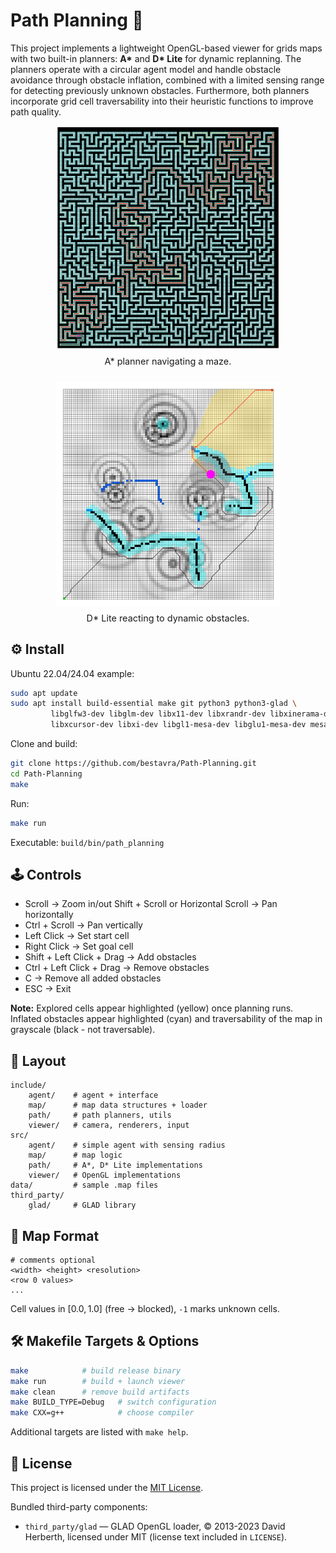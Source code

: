 # Path Planning 🧭

This project implements a lightweight OpenGL-based viewer for grids maps with two built-in planners: **A\*** and **D\* Lite** for dynamic replanning. The planners operate with a circular agent model and handle obstacle avoidance through obstacle inflation, combined with a limited sensing range for detecting previously unknown obstacles. Furthermore, both planners incorporate grid cell traversability into their heuristic functions to improve path quality.

<div align="center" style="display: flex; flex-direction: column; gap: 1.5rem; justify-content: center; align-items: center;">
	<figure style="margin: 0;">
		<img src="assets/images/a-star.png" alt="A* planner visualization" width="360" />
		<figcaption style="margin-top: 0.5rem; font-size: 0.9rem;">A* planner navigating a maze.</figcaption>
	</figure>
	<figure style="margin: 0;">
		<img src="assets/images/d-star-lite.png" alt="D* Lite planner visualization" width="360" />
		<figcaption style="margin-top: 0.5rem; font-size: 0.9rem;">D* Lite reacting to dynamic obstacles.</figcaption>
	</figure>
</div>


## ⚙️ Install

Ubuntu 22.04/24.04 example:

```bash
sudo apt update
sudo apt install build-essential make git python3 python3-glad \
		 libglfw3-dev libglm-dev libx11-dev libxrandr-dev libxinerama-dev \
		 libxcursor-dev libxi-dev libgl1-mesa-dev libglu1-mesa-dev mesa-utils
```

Clone and build:

```bash
git clone https://github.com/bestavra/Path-Planning.git
cd Path-Planning
make
```

Run:

```bash
make run
```

Executable: `build/bin/path_planning`

## 🕹️ Controls

- Scroll → Zoom in/out
  Shift + Scroll or Horizontal Scroll → Pan horizontally
- Ctrl  + Scroll → Pan vertically
- Left Click → Set start cell
- Right Click → Set goal cell
- Shift + Left Click + Drag → Add obstacles
- Ctrl + Left Click + Drag → Remove obstacles
- C → Remove all added obstacles
- ESC → Exit

**Note:** Explored cells appear highlighted (yellow) once planning runs. 
Inflated obstacles appear highlighted (cyan) and traversability of the map in grayscale
(black - not traversable).

## 📁 Layout

```
include/
	agent/	  # agent + interface
	map/      # map data structures + loader
	path/     # path planners, utils
	viewer/   # camera, renderers, input
src/
	agent/    # simple agent with sensing radius
	map/      # map logic
	path/     # A*, D* Lite implementations
	viewer/   # OpenGL implementations
data/         # sample .map files
third_party/
    glad/     # GLAD library
```

## 🧱 Map Format

```
# comments optional
<width> <height> <resolution>
<row 0 values>
...
```

Cell values in $[0.0,1.0]$ (free → blocked), `-1` marks unknown cells.

## 🛠️ Makefile Targets & Options

```bash
make            # build release binary
make run        # build + launch viewer
make clean      # remove build artifacts
make BUILD_TYPE=Debug   # switch configuration
make CXX=g++            # choose compiler
```

Additional targets are listed with `make help`.

## 📄 License

This project is licensed under the [MIT License](LICENSE).

Bundled third-party components:

- `third_party/glad` — GLAD OpenGL loader, © 2013-2023 David Herberth, licensed under MIT (license text included in
	`LICENSE`).
